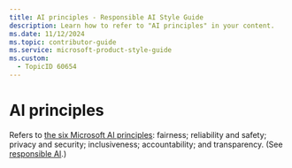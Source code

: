 ```yaml
---
title: AI principles - Responsible AI Style Guide
description: Learn how to refer to "AI principles" in your content.
ms.date: 11/12/2024
ms.topic: contributor-guide
ms.service: microsoft-product-style-guide
ms.custom:
  - TopicID 60654
---
```



# AI principles

Refers to [the six Microsoft AI principles](https://www.microsoft.com/ai/our-approach?activetab=pivot1:primaryr5): fairness; reliability and safety; privacy and security; inclusiveness; accountability; and transparency. (See [responsible AI](~\responsible-ai-style-guide\a-z-word-list\r\responsible-ai.md).)